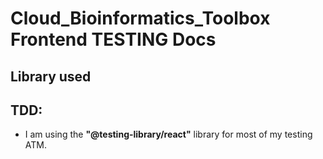 # Cloud_Bioinformatics_Toolbox Frontend TESTING Docs

## Library used

## TDD:

* I am using the **"@testing-library/react"** library for most of my testing ATM.